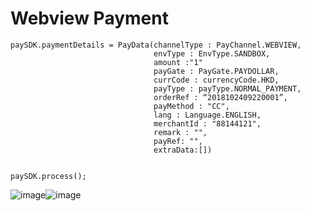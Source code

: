 

# Webview Payment

```
paySDK.paymentDetails = PayData(channelType : PayChannel.WEBVIEW,
                                envType : EnvType.SANDBOX,
                                amount :"1"
                                payGate : PayGate.PAYDOLLAR,
                                currCode : currencyCode.HKD,
                                payType : payType.NORMAL_PAYMENT,
                                orderRef : “2018102409220001”,
                                payMethod : "CC",
                                lang : Language.ENGLISH,
                                merchantId : "88144121",
                                remark : "",
                                payRef: "",
                                extraData:[])

                
paySDK.process();

```
![image](https://user-images.githubusercontent.com/57220911/79873293-8e476280-8404-11ea-8817-59081fa87b1f.png)![image](https://user-images.githubusercontent.com/57220911/79873309-943d4380-8404-11ea-98d0-e6ae7814472c.png)


